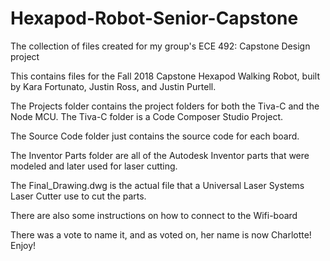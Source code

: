 # Hexapod-Robot-Senior-Capstone
The collection of files created for my group's ECE 492: Capstone Design project

This contains files for the Fall 2018 Capstone Hexapod Walking Robot, built by Kara Fortunato, Justin Ross, and Justin Purtell.

The Projects folder contains the project folders for both the Tiva-C and the Node MCU. The Tiva-C folder is a Code Composer Studio Project.

The Source Code folder just contains the source code for each board.

The Inventor Parts folder are all of the Autodesk Inventor parts that were modeled and later used for laser cutting.

The Final_Drawing.dwg is the actual file that a Universal Laser Systems Laser Cutter use to cut the parts.

There are also some instructions on how to connect to the Wifi-board

There was a vote to name it, and as voted on, her name is now Charlotte!
Enjoy!

